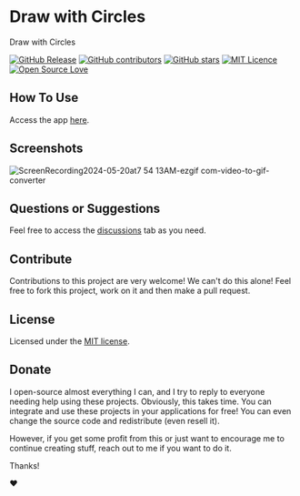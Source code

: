 # Draw with Circles

Draw with Circles

[![GitHub Release](https://img.shields.io/github/release/thiagodnf/draw-with-circles.svg)](https://github.com/thiagodnf/draw-with-circles/releases/latest)
[![GitHub contributors](https://img.shields.io/github/contributors/thiagodnf/draw-with-circles.svg)](https://github.com/thiagodnf/draw-with-circles/graphs/contributors)
[![GitHub stars](https://img.shields.io/github/stars/thiagodnf/draw-with-circles.svg)](https://github.com/thiagodnf/draw-with-circles)
[![MIT Licence](https://badges.frapsoft.com/os/mit/mit.svg?v=103)](https://opensource.org/licenses/mit-license.php)
[![Open Source Love](https://badges.frapsoft.com/os/v1/open-source.svg?v=103)](https://github.com/ellerbrock/open-source-badges/)

## How To Use

Access the app [here](https://thiagodnf.github.io/draw-with-circles).

## Screenshots

![ScreenRecording2024-05-20at7 54 13AM-ezgif com-video-to-gif-converter](https://github.com/thiagodnf/draw-with-circles/assets/114015/5840cd92-a941-4a22-8a19-fab5a75858af)

## Questions or Suggestions

Feel free to access the <a href="../../discussions">discussions</a> tab as you need.

## Contribute

Contributions to this project are very welcome! We can't do this alone! Feel free to fork this project, work on it and then make a pull request.

## License

Licensed under the [MIT license](LICENSE).

## Donate

I open-source almost everything I can, and I try to reply to everyone needing help using these projects. Obviously, this takes time. You can integrate and use these projects in your applications for free! You can even change the source code and redistribute (even resell it).

However, if you get some profit from this or just want to encourage me to continue creating stuff, reach out to me if you want to do it.

Thanks!

❤️
